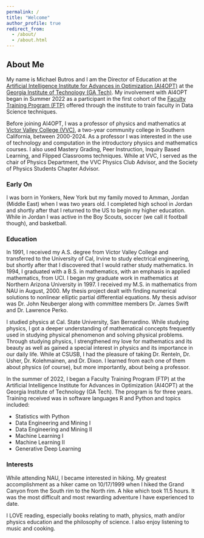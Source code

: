```yaml
---
permalink: /
title: "Welcome"
author_profile: true
redirect_from: 
  - /about/
  - /about.html
---
```


## About Me

My name is Michael Butros and I am the Director of Education at the [Artificial Intelligence Institute for Advances in Optimization (AI4OPT)](https://www.ai4opt.org) at the [Georgia Institute of Technology (GA Tech)](www.gatech.edu). My involvement with AI4OPT began in Summer 2022 as a participant in the first cohort of the [Faculty Training Program (FTP)](https://www.ai4opt.org/education/undergraduate-education/faculty-training-program) offered through the institute to train faculty in Data Science techniques.

Before joining AI4OPT, I was a professor of physics and mathematics at [Victor Valley College (VVC)](www.vvc.edu), a two-year community college in Southern California, between 2000-2024. As a professor I was interested in the use of technology and computation in the introductory physics and mathematics courses. I also used Mastery Grading, Peer Instruction, Inquiry Based Learning, and Flipped Classrooms techniques. While at VVC, I served as the chair of Physics Department, the VVC Physics Club Advisor, and the Society of Physics Students Chapter Advisor.

### Early On
I was born in Yonkers, New York but my family moved to Amman, Jordan (Middle East) when I was two years old.  I completed high school in Jordan and shortly after that I returned to the US to begin my higher education.  While in Jordan I was active in the Boy Scouts, soccer (we call it football though), and basketball.

### Education
In 1991, I received my A.S. degree from Victor Valley College and transferred to the University of Cal, Irvine to study electrical engineering, but shortly after that I discovered that I would rather study mathematics.  In 1994, I graduated with a B.S. in mathematics, with an emphasis in applied mathematics, from UCI.  I began my graduate work in mathematics at Northern Arizona University in 1997.  I received my M.S. in mathematics from NAU in August, 2000.  My thesis project dealt with finding numerical solutions to nonlinear elliptic partial differential equations.  My thesis advisor was Dr. John Neuberger along with committee members Dr. James Swift and Dr. Lawrence Perko. 

I studied physics at Cal. State University, San Bernardino. While studying physics, I got a deeper understanding of mathematical concepts frequently used in studying physical phenomenon and solving physical problems. Through studying physics, I strengthened my love for mathematics and its beauty as well as gained a special interest in physics and its importance in our daily life. While at CSUSB, I had the pleasure of taking Dr. Renteln, Dr. Usher, Dr. Kolehmainen, and Dr. Dixon. I learned from each one of them about physics (of course), but more importantly, about being a professor.

In the summer of 2022, I began a Faculty Training Program (FTP) at the Artificial Intelligence Institute for Advances in Optimization (AI4OPT) at the Georgia Institute of Technology (GA Tech). The program is for three years. Training received was in software languages R and Python and topics included:

- Statistics with Python
- Data Engineering and Mining I
- Data Engineering and Mining II
- Machine Learning I
- Machine Learning II
- Generative Deep Learning

### Interests
While attending NAU, I became interested in hiking.  My greatest accomplishment as a hiker came on 10/17/1999 when I hiked the Grand Canyon from the South rim to the North rim.  A hike which took 11.5 hours.  It was the most difficult and most rewarding adventure I have experienced to date. 

I LOVE reading, especially books relating to math, physics, math and/or physics education and the philosophy of science.  I also enjoy listening to music and cooking.




